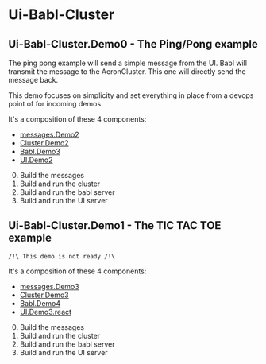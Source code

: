 # Ui-Babl-Cluster

## Ui-Babl-Cluster.Demo0 - The Ping/Pong example
The ping pong example will send a simple message from the UI.
Babl will transmit the message to the AeronCluster. This one will directly send the message back.

This demo focuses on simplicity and set everything in place from a devops point of for incoming demos. 

It's a composition of these 4 components:
- [messages.Demo2](../messages/README.md#Messages.Demo2)
- [Cluster.Demo2](../Cluster/README.md#Cluster.Demo2)
- [Babl.Demo3](../babl/README.md#Babl.Demo3)
- [UI.Demo2](../ui/README.md#UI.Demo2)

0) Build the messages
0) Build and run the cluster
0) Build and run the babl server
0) Build and run the UI server

## Ui-Babl-Cluster.Demo1 - The TIC TAC TOE example
`/!\ This demo is not ready /!\`

It's a composition of these 4 components:
- [messages.Demo3](../messages/README.md#Messages.Demo3)
- [Cluster.Demo3](../Cluster/README.md#Cluster.Demo3)
- [Babl.Demo4](../babl/README.md#Babl.Demo4)
- [UI.Demo3.react](../ui/README.md#UI.Demo3)

0) Build the messages
0) Build and run the cluster
0) Build and run the babl server
0) Build and run the UI server
